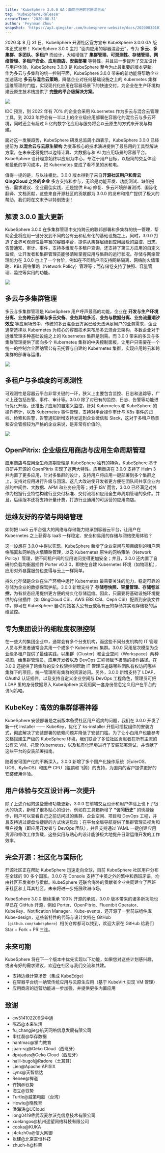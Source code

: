```yaml
---
title: 'KubeSphere 3.0.0 GA：面向应用的容器混合云'
tag: 'KubeSphere,Release'
createTime: '2020-08-31'
author: 'Feynman Zhou'
snapshot: 'https://ap3.qingstor.com/kubesphere-website/docs/20200830101950.png'
---
```



2020 年 8 月 31 日，KubeSphere 开源社区官方宣布 KubeSphere 3.0.0 GA 版本正式发布！ KubeSphere 3.0.0 主打 “面向应用的容器混合云”，专为 **多云、多集群、多团队、多租户** 而设计，大幅增强了 **集群管理、可观测性、存储管理、网络管理、多租户安全、应用商店、安装部署** 等特性，并且进一步提升了交互设计与用户体验，KubeSphere 3.0.0 是 KubeSphere 至今为止最重要的版本更新。作为多云与多集群的统一控制平面，KubeSphere 3.0.0 带来的新功能将帮助企业加速落地 **多云与混合云策略**，降低企业对任何基础设施之上的 Kubernetes 集群运维管理的门槛，实现现代化应用在容器场景下的快速交付，为企业在生产环境构建云原生技术栈提供了 **完整的平台级解决方案**。

![](https://ap3.qingstor.com/kubesphere-website/docs/20200830234022.png)

IDC 预测，到 2022 年有 70% 的企业会采用 Kubernetes 作为多云与混合云管理工具，到 2023 年将会有一半以上的企业级应用部署在容器化的混合云与多云环境，同时还会有超过 5 亿的数字化应用与服务将会以云原生的方式来开发与构建。

面对这一发展趋势，KubeSphere 研发总监周小四表示，KubeSphere 3.0.0 已经提前为 **以混合云与云原生架构** 为变革核心的技术演进提供了最易用的工具型解决方案，在未来还将提供以边缘计算、大数据与和 AI 为应用场景的容器平台。KubeSphere 设计理念始终以应用为中心，专注于用户目标，以极简的交互体验和最低的学习成本，把 Kubernetes 变成了看不见的水和电。

值得一提的是，与以往相比，3.0.0 版本得到了来自**开源社区用户和青云QingCloud 之外的企业** 多方支持和参与，无论是功能开发、功能测试、缺陷报告、需求建议、企业最佳实践，还是提供 Bug 修复、多云环境部署测试、国际化翻译、文档贡献，这些来自开源社区的贡献都为 3.0.0 的发布和推广提供了极大的帮助，我们将在文末予以特别致谢！

## 解读 3.0.0 重大更新

KubeSphere 3.0.0 在多集群管理中支持跨云的联邦部署和多集群的统一管理，帮助企业将应用一键分发到不同的公有云和私有化的基础设施之上。同时，3.0.0 打造了业界可观测性最丰富的容器平台，提供从集群层级到应用层级的监控、日志、告警通知、审计、事件，支持多维度与多租户查询，还支持了第三方应用的自定义监控，让开发者和集群管理员能够清晰掌握应用与集群的运行状况。存储与网络管理能力在 3.0.0 也上了一个台阶，例如在不同租户间支持网络隔离、网络防火墙策略、K8s 网络策略（Network Policy）管理等；而存储卷支持了快照、容量管理、监控等实用的功能。

![](https://ap3.qingstor.com/kubesphere-website/docs/20200831191531.png)

## 多云与多集群管理

多云与多集群管理是 KubeSphere 用户呼声最高的功能，企业在 **开发与生产环境分离、业务跨云部署与多云灾备、业务异地多活、业务与数据分离、业务流量潮汐效应** 等应用场景中，传统的多云混合云方案已经无法满足用户的业务需求，企业通常选择以 Kubernetes 为核心的容器技术来布局多云混合云架构，多数企业对于运维管理多种基础设施之上的 Kubernetes 集群是刚需。而 3.0.0 带来的多云与多集群管理提供了面向多个 Kubernetes 集群的中央控制面板，让用户只需要在一个统一的控制台全面纳管公有云托管与自建的 Kubernetes 集群，实现应用跨云和跨集群的部署与运维。

![](https://ap3.qingstor.com/kubesphere-website/docs/20200830101950.png)

## 多租户与多维度的可观测性

可观测性是容器云平台非常关键的一环，狭义上主要包含监控、日志和追踪等，广义上还包括告警、事件、审计等。3.0.0 除了对已有的监控、日志、告警等功能进行优化升级，还推出了应用的自定义监控，针对 Kubernetes 和 KubeSphere 的操作审计，以及 Kubernetes 事件管理，支持对平台操作审计与 K8s 事件的归档、检索和告警，告警通知新增支持发送到企业微信和 Slack，这对于多租户场景和安全管控较为严格的企业来说，是非常有价值的。

![](https://ap3.qingstor.com/kubesphere-website/docs/20200830102226.png)


## OpenPitrix: 企业级应用商店与应用生命周期管理

应用商店与应用全生命周期管理是 KubeSphere 独有的特色，KubeSphere 基于自研并开源的 OpenPitrix 实现了这两大特性。应用商店在 3.0.0 支持了 Helm 3 并内置了更多应用，针对多集群的设计，支持用户将应用一键部署到多个集群之上，支持对应用进行升级与回滚。这几大改进使开发者更方便在团队间共享企业内部的中间件、大数据、APM 和业务应用等；对于 ISV 而言，3.0.0 已经满足对外作为根据行业特性构建行业交付标准、交付流程和应用全生命周期管理的条件。并且，后续版本还将支持计量计费，打造行业通用的可运营的应用商店。

## 运维友好的存储与网络管理

如何把 IaaS 云平台强大的网络与存储能力继承到容器云平台，让用户在 Kubernetes 之上获得与 IaaS 一样稳定、安全和易用的存储与网络使用体验？

这一设想在 3.0.0 中得以实现。KubeSphere 新增了企业空间与项目级别的租户网络隔离和网络防火墙策略管理，以及 Kubernetes 原生的网络策略（Network Policy）管理，使不同租户间的应用访问变得更加安全；并且，3.0.0 还内置了自研的负载均衡器插件 Porter v0.3.0，即使在自建 Kubernetes 环境（如物理机），应用对外暴露服务也变得与云上一样简单。


持久化存储是企业在生产环境中运行 Kubernetes 最需要关注的能力，稳定可靠的存储为企业的数据保驾护航。3.0.0 新增支持了 **存储卷快照、容量管理、存储卷监控**，为有状态应用提供更方便的持久化存储运维。因此，只需要将基础设施环境提供的存储插件（如 QingCloud CSI、AWS EBS CSI、Ceph CSI）配置到安装文件中，即可在 KubeSphere 自动对接各大公有云或私有云的存储并实现存储卷的运维监控。


## 专为集团设计的细粒度权限控制

在一些大的集团企业中，通常会有多个分支机构，而这些不同分支机构的 IT 管理人员与开发者通常会共用一个或多个 Kubernetes 集群。3.0.0 采用层次模型为企业级多租户提供了最佳实践，以集群（Cluster）和企业空间（Workspace）两种视图，给集群管理员、应用开发者以及 DevOps 工程师赋予极简的操作路径。在 3.0.0 还提供了跨集群的安全权限控制帮助 IT 管理员追踪哪些团队有权访问哪些集群下的项目，统一管理所有集群的资源访问。另外，3.0.0 新增支持了 LDAP、OAuth2 认证插件，以及支持自定义企业空间与 DevOps 工程角色，管理员可把 LDAP 里的身份数据导入 KubeSphere 实现用同一套身份信息定义用户在平台的访问策略。


## KubeKey：高效的集群部署神器

KubeSphere 安装部署是之前版本备受社区用户诟病的问题，我们在 3.0.0 开发了新一代 Installer —— KubeKey，优化了 ks-installer 开启可插拔组件的安装方式，彻底解决了安装部署的依赖问题并降低了安装门槛。为了让小白用户也能参考文档搭建生产级的 KubeSphere 环境，我们联合了多位社区贡献者在所有主流的公有云 VM、托管 Kubernetes、以及私有化环境进行了安装部署测试，并贡献了这些平台的安装部署指南。

随着安可国产化的不断深入，3.0.0 新增了多个国产化操作系统（EulerOS、UOS、KylinOS）和国产 CPU（鲲鹏和飞腾）的支持，为国内的客户提供更好的安装使用体验。

## 用户体验与交互设计再一次提升

除了上述介绍的这些重磅功能更新，3.0.0 在前端交互设计和用户体验上也下了很大的功夫，新增了很多贴心的设计。例如在工具箱新增了 **“访问历史”** 的快捷操作，用户可以查看自己之前访问过的集群、企业空间、项目和 DevOps 工程，并且支持通过键盘快捷键的方式快速启动；在平台全局导航提供了集群管理员视角和租户视角（即应用开发者与 DevOps 团队），并且支持通过 YAML 一键创建应用资源和修改工作负载，这些实用与贴心的设计能够极大地提升日常运维开发的工作效率。


## 完全开源：社区化与国际化

开源社区正在帮助 KubeSphere 迅速走向全球，目前 KubeSphere 社区用户分布在全球的 90 多个国家。3.0.0 在 Console 支持了中英之外的繁中和西班牙语，均由社区开发者参与贡献。KubeSphere 还联合海外的贡献者企业共同建立了西班牙社区和土耳其社区，未来将进一步拓展欧洲市场。

KubeSphere 3.0.0 继续秉承 100% 开源的承诺，3.0.0 版本带来的诸多新功能也早已在 GitHub 开源，例如 Porter、OpenPitrix、Fluentbit Operator、 KubeKey、Notification Manager、Kube-events，还开源了一套前端组件库 Kube-design，这些新特性的代码与设计文档在 GitHub（`github.com/kubesphere`）相关仓库都可以找到，欢迎大家在 GitHub 给我们 Star + Fork + PR 三连。

## 未来可期

KubeSphere 将在下一个版本中优先实现以下功能，如果您对这些计划感兴趣，或者有好的需求建议，欢迎在社区与我们交流和共建。

- 支持边缘计算场景（集成 KubeEdge）
- 在容器平台统一纳管传统应用与云原生应用（基于 KubeVirt 实现 VM 管理）
- 应用商店的运营功能进一步加强，并提供更多内置应用

## 致谢

- cw514102209@中通
- 陈杰@本来生活
- fu_changjie@航天网络信息发展有限公司
- 申红磊@华存数据
- hantmac@掌门教育
- juan-vg@Geko Cloud（西班牙）
- dpujadas@Geko Cloud（西班牙）
- halil-bugol@Radore（土耳其）
- Lien@Apache APISIX
- Lynx@天智信达
- Renee@禅道
- 许娟@驭势
- 海立@驭势
- Turtle@威策电脑（台湾）
- Howie@晓教育
- 潘海涛@UCloud
- long0419@武汉麦尔沃克信息技术有限公司
- xuelangos@杭州遥望网络科技有限公司
- cooka@KUKA
- j4ckzh0u@信大网御
- 张建@北京吉恒科技
- zhuch-h@科莱
